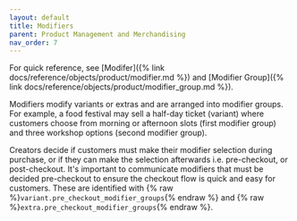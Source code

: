 ```yaml
---
layout: default
title: Modifiers
parent: Product Management and Merchandising
nav_order: 7
---
```


For quick reference, see [Modifer]({% link docs/reference/objects/product/modifier.md %}) and [Modifier Group]({% link docs/reference/objects/product/modifier_group.md %}).

Modifiers modify variants or extras and are arranged into modifier groups. For example, a food festival may sell a half-day ticket (variant) where customers choose from morning or afternoon slots (first modifier group) and three workshop options (second modifier group). 

Creators decide if customers must make their modifier selection during purchase, or if they can make the selection afterwards i.e. pre-checkout, or post-checkout. It's important to communicate modifiers that must be decided pre-checkout to ensure the checkout flow is quick and easy for customers. These are identified with {% raw %}`variant.pre_checkout_modifier_groups`{% endraw %} and {% raw %}`extra.pre_checkout_modifier_groups`{% endraw %}.
